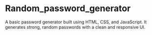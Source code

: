 # Random_password_generator
A basic password generator built using HTML, CSS, and JavaScript. It generates strong, random passwords with a clean and responsive UI.
